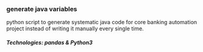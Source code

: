 ### generate java variables
python script to generate systematic java code for core banking automation project instead of writing it manually every single time.
##### Technologies: pandas & Python3
